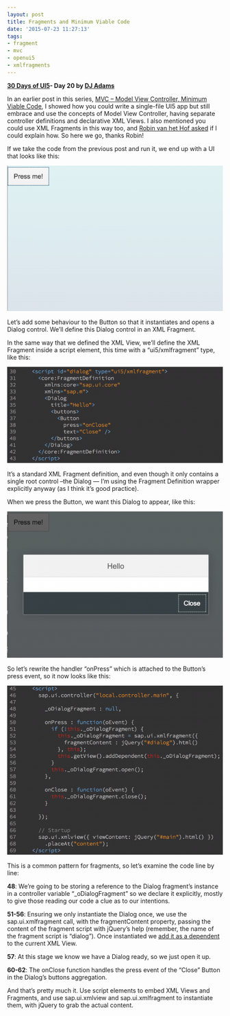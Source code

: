 ```yaml
---
layout: post
title: Fragments and Minimum Viable Code
date: '2015-07-23 11:27:13'
tags:
- fragment
- mvc
- openui5
- xmlfragments
---
```


**[30 Days of UI5](http://pipetree.com/qmacro/blog/2015/07/04/30-days-of-ui5/)- Day 20 by [DJ Adams](http://pipetree.com/qmacro/)**

In an earlier post in this series, [MVC – Model View Controller, Minimum Viable Code](http://pipetree.com/qmacro/blog/2015/07/21/mvc-model-view-controller-minimum-viable-code/), I showed how you could write a single-file UI5 app but still embrace and use the concepts of Model View Controller, having separate controller definitions and declarative XML Views. I also mentioned you could use XML Fragments in this way too, and [Robin van het Hof asked](https://twitter.com/Qualiture/status/623467858652200960) if I could explain how. So here we go, thanks Robin!

If we take the code from the previous post and run it, we end up with a UI that looks like this:

![](/content/images/2018/02/Screen-Shot-2015-07-21-at-17.33.38-624x420.png)

Let’s add some behaviour to the Button so that it instantiates and opens a Dialog control. We’ll define this Dialog control in an XML Fragment.

In the same way that we defined the XML View, we’ll define the XML Fragment inside a script element, this time with a “ui5/xmlfragment” type, like this:

![](/content/images/2018/02/Screen-Shot-2015-07-21-at-17.43.19-624x277.png)

It’s a standard XML Fragment definition, and even though it only contains a single root control –the Dialog — I’m using the Fragment Definition wrapper explicitly anyway (as I think it’s good practice).

When we press the Button, we want this Dialog to appear, like this:

![](/content/images/2018/02/Screen-Shot-2015-07-21-at-17.39.49-624x422.png)

So let’s rewrite the handler “onPress” which is attached to the Button’s press event, so it now looks like this:

![](/content/images/2018/02/Screen-Shot-2015-07-21-at-17.42.59-624x488.png)

This is a common pattern for fragments, so let’s examine the code line by line:

**48**: We’re going to be storing a reference to the Dialog fragment’s instance in a controller variable “_oDialogFragment” so we declare it explicitly, mostly to give those reading our code a clue as to our intentions.

**51-56**: Ensuring we only instantiate the Dialog once, we use the sap.ui.xmlfragment call, with the fragmentContent property, passing the content of the fragment script with jQuery’s help (remember, the name of the fragment script is “dialog”). Once instantiated we [add it as a dependent](http://stackoverflow.com/a/24640317/384366) to the current XML View.

**57**: At this stage we know we have a Dialog ready, so we just open it up.

**60-62**: The onClose function handles the press event of the “Close” Button in the Dialog’s buttons aggregation.

And that’s pretty much it. Use script elements to embed XML Views and Fragments, and use sap.ui.xmlview and sap.ui.xmlfragment to instantiate them, with jQuery to grab the actual content.


